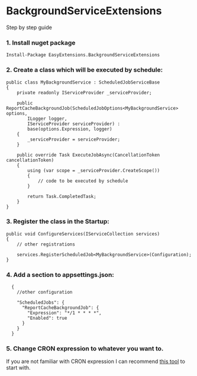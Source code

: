 # BackgroundServiceExtensions
Step by step guide

### 1. Install nuget package 

```Install-Package EasyExtensions.BackgroundServiceExtensions```

### 2. Create a class which will be executed by schedule:
```
public class MyBackgroundService : ScheduledJobServiceBase
{
    private readonly IServiceProvider _serviceProvider;

    public ReportCacheBackgroundJob(ScheduledJobOptions<MyBackgroundService> options, 
        ILogger logger, 
        IServiceProvider serviceProvider) : 
        base(options.Expression, logger)
    {
        _serviceProvider = serviceProvider;
    }

    public override Task ExecuteJobAsync(CancellationToken cancellationToken)
    {
        using (var scope = _serviceProvider.CreateScope())
        {
            // code to be executed by schedule
        }

        return Task.CompletedTask;
    }
}
```                
### 3. Register the class in the Startup:

    public void ConfigureServices(IServiceCollection services)
    {
        // other registrations

        services.RegisterScheduledJob<MyBackgroundService>(Configuration);
    }

### 4. Add a section to appsettings.json:
```
  {    
    //other configuration

    "ScheduledJobs": {
      "ReportCacheBackgroundJob": {
        "Expression": "*/1 * * * *",
        "Enabled": true
      }
    }
  }
```

### 5. Change CRON expression to whatever you want to. 

If you are not familiar with CRON expression I can recommend [this tool](https://crontab.guru/#*/_*_*_*_*) to start with.
